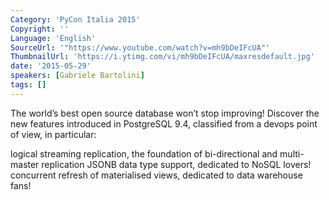 ```yaml
---
Category: 'PyCon Italia 2015'
Copyright: ''
Language: 'English'
SourceUrl: '"https://www.youtube.com/watch?v=mh9bDeIFcUA"'
ThumbnailUrl: 'https://i.ytimg.com/vi/mh9bDeIFcUA/maxresdefault.jpg'
date: '2015-05-29'
speakers: [Gabriele Bartolini]
tags: []
---
```

The world’s best open source database won’t stop improving!
Discover the new features introduced in PostgreSQL 9.4, classified from a devops point of view, in particular:

logical streaming replication, the foundation of bi-directional and multi-master replication
JSONB data type support, dedicated to NoSQL lovers!
concurrent refresh of materialised views, dedicated to data warehouse fans!


